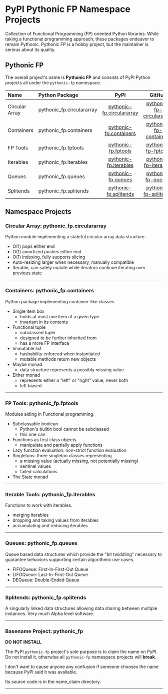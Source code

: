 # PyPI Pythonic FP Namespace Projects

Collection of Functional Programming (FP) oriented Python libraries.
While taking a functional programming approach, these packages endeavor
to remain Pythonic. Pythonic FP is a hobby project, but the maintainer
is serious about its quality.

## Pythonic FP

The overall project's name is **Pythonic FP** and consists of PyPI Python projects all under the
`pythonic-fp` namespace.

| Name | Python Package | PyPI | GitHub | Docs |
|:---- |:-------------- |:----:|:------:|:----:|
| Circular Array | pythonic_fp.circulararray | [pythonic-fp.circulararray][101] | [pythonic-fp-circulararray][201] | [docs][301] |
| Containers | pythonic_fp.containers | [pythonic-fp.containers][102] | [pythonic-fp-containers][202] | [docs][302] |
| FP Tools | pythonic_fp.fptools | [pythonic-fp.fptools][103] | [pythonic-fp-fptools][203] | [docs][303] |
| Iterables | pythonic_fp.iterables | [pythonic-fp.iterables][104] | [pythonic-fp-iterables][204] | [docs][304] |
| Queues | pythonic_fp.queues | [pythonic-fp.queues][105] | [pythonic-fp-queues][205] | [docs][305] |
| Splitends | pythonic_fp.splitends | [pythonic-fp.splitends][106] | [pythonic-fp-splitends][206] | [docs][306] |

## Namespace Projects

### Circular Array: pythonic_fp.circulararray

Python module implementing a stateful circular array data structure.

- O(1) pops either end
- O(1) amortized pushes either end
- O(1) indexing, fully supports slicing
- Auto-resizing larger when necessary, manually compatible
- Iterable, can safely mutate while iterators continue iterating over previous state

______________________________________________________________________

### Containers: pythonic_fp.containers

Python package implementing container-like classes.

- Single item box
  - holds at most one item of a given type
  - invariant in its contents
- Functional tuple
  - subclassed tuple
  - designed to be further inherited from
  - has a more FP interface
- Immutable list
  - hashability enforced when instantiated
  - mutable methods return new objects
- Maybe monad
  - data structure represents a possibly missing value
- Either monad
  - represents either a "left" or "right" value, never both
  - left biased

______________________________________________________________________

### FP Tools: pythonic_fp.fptools

Modules aiding in Functional programming.

- Subclassable boolean
  - Python's builtin bool cannot be subclassed
  - this one can
- Functions as first class objects
  - manipulate and partially apply functions
- Lazy function evaluation: non-strict function evaluation
- Singletons: three singleton classes representing
  - a missing value (actually missing, not potentially missing)
  - sentinel values
  - failed calculations
- The State monad

______________________________________________________________________

### Iterable Tools: pythonic_fp.iterables

Functions to work with iterables.

- merging iterables
- dropping and taking values from iterables
- accumulating and reducing iterables

______________________________________________________________________

### Queues: pythonic_fp.queues

Queue based data structures which provide the "bit twiddling" necessary
to guarantee behaviors supporting certain algorithmic use cases.

- FIFOQueue: First-In-First-Out Queue
- LIFOQueue: Last-In-First-Out Queue
- DEQueue: Double-Ended Queue

______________________________________________________________________

### Splitends: pythonic_fp.splitends

A singularly linked data structures allowing data sharing between
multiple instances. Very much Alpha level software.

______________________________________________________________________

### Basename Project: pythonic_fp

**DO NOT INSTALL**

The PyPI `pythonic-fp` project's sole purpose is to claim the name on
PyPI. Do not install it, otherwise all `pythonic-fp` namespace projects
will **break**.

I don't want to cause anyone any confusion if someone chooses the name
because PyPI said it was available.

Its source code is in the name_claim directory.

______________________________________________________________________

[101]: https://pypi.org/project/pythonic-fp.circulararray
[102]: https://pypi.org/project/pythonic-fp.containers
[103]: https://pypi.org/project/pythonic-fp.fptools
[104]: https://pypi.org/project/pythonic-fp.iterables
[105]: https://pypi.org/project/pythonic-fp.queues
[106]: https://pypi.org/project/pythonic-fp.splitends

[201]: https://github.com/grscheller/pythonic-fp-circulararray
[202]: https://github.com/grscheller/pythonic-fp-containers
[203]: https://github.com/grscheller/pythonic-fp-fptools
[204]: https://github.com/grscheller/pythonic-fp-iterables
[205]: https://github.com/grscheller/pythonic-fp-queues
[206]: https://github.com/grscheller/pythonic-fp-splitends

[301]: https://grscheller.github.io/pythonic-fp-circulararray/html/api_pypi.html
[302]: https://grscheller.github.io/pythonic-fp-containers/html/api_pypi.html
[303]: https://grscheller.github.io/pythonic-fp-fptools/html/api_pypi.html
[304]: https://grscheller.github.io/pythonic-fp-iterables/html/api_pypi.html
[305]: https://grscheller.github.io/pythonic-fp-queues/html/api_pypi.html
[306]: https://grscheller.github.io/pythonic-fp-splitends/html/api_pypi.html
